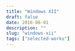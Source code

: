 ```yaml
---
title: "Windows XII"
draft: false
date: 2016-06-01
description: ""
slug: "windows-xii"
tags: ["selected-works"]
---
```

